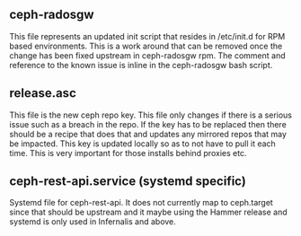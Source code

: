 ## ceph-radosgw
This file represents an updated init script that resides in /etc/init.d for RPM based environments. This is a work around that can be removed once the change has been fixed upstream in ceph-radosgw rpm. The comment and reference to the known issue is inline in the ceph-radosgw bash script.

## release.asc
This file is the new ceph repo key. This file only changes if there is a serious issue such as a breach in the repo. If the key has to be replaced then there should be a recipe that does that and updates any mirrored repos that may be impacted. This key is updated locally so as to not have to pull it each time. This is very important for those installs behind proxies etc.

## ceph-rest-api.service (systemd specific)
Systemd file for ceph-rest-api. It does not currently map to ceph.target since that should be upstream and it maybe using the Hammer release and systemd is only used in Infernalis and above.
